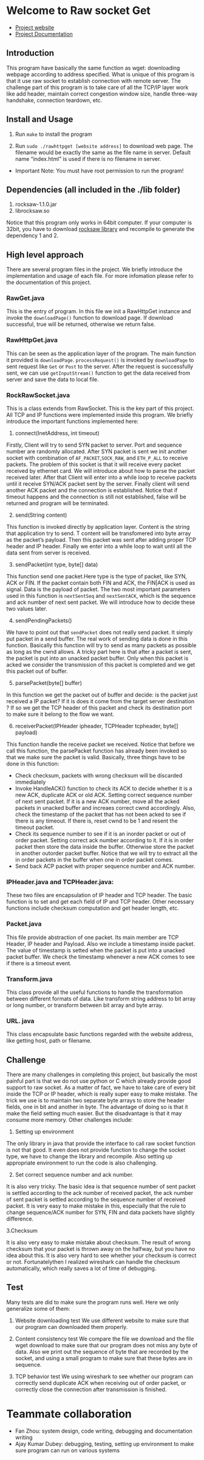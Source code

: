 # Welcome to Raw socket Get 

* [Project website](http://david.choffnes.com/classes/cs4700sp15/project4.php)
* [Project Documentation](http://charleszhoulll.github.io/complex_socket/)

Introduction
---------------
This program  have basically the same function as wget: downloading webpage according to 
address specified. What is unique of this program is that it use raw socket to 
establish connection with remote server. The challenge part of this program is to take care of 
all the TCP/IP layer work like add header, maintain correct congestion window size,
handle three-way handshake, connection teardown, etc. 



Install and Usage
-----------------
1. Run `make` to install the program

2. Run `sudo ./rawhttpget [website address]` to download web page. The filename would be exactly 
the same as the file name in server. Default name “index.html” is used if there is no filename in server. 

* Important Note: You must have root permission to run the program!

Dependencies (all included in the ./lib folder)
----------
1. rocksaw-1.1.0.jar
2. librocksaw.so

Notice that this program only works in 64bit computer. If your computer is 32bit, you have to download [rocksaw library](https://www.savarese.org/software/rocksaw/) and recompile to generate the dependency 1 and 2.

High level approach
-------------------
There are several program files in the project. We briefly introduce the implementation and usage of each file. For more infomation please refer to the documentation of this project.

### RawGet.java

This is the entry of program. In this file we init a RawHttpGet instance and invoke the 
`downloadPage()` function to download page. If download successful, true will be returned, 
otherwise we return false.

### RawHttpGet.java

This can be seen as the application layer of the program. The main function it 
provided is `downloadPage`. `processRequest()` is invoked by `downloadPage` to sent 
request like `Get` or `Post` to the server. After the request is successfully sent, we can use
`getInputStream()` function to get the data received from server and save the data to local file. 

### RockRawSocket.java

This is a class extends from RawSocket. This is the key part of this project. All TCP and IP 
functions were implemented inside this program. We briefly introduce the important functions implemented here:

1. connect(InetAddress, int timeout)

Firstly, Client will try to send SYN packet to server. Port and sequence number are randomly allocated.
After SYN packet is sent we init another socket with combination of `AF_PACKET`,`SOCK_RAW`, and `ETH_P_ALL`
to receive packets. The problem of this socket is that it will receive every packet received by ethernet
card. We will introduce about how to parse the packet received later. After that Client will enter into a while loop to receive packets until it receive SYN/ACK packet sent by the server. Finally client will send another ACK 
packet and the connection is established. Notice that if timeout happens and the connection is still not
established, false will be returned and program will be terminated. 

2. send(String content)

This function is invoked directly by application layer. Content is the string that application try to send. 
T content will be transfomered into byte array  as the packet’s payload. Then this packet was sent after adding   proper TCP header and IP header. Finally we enter into a while loop to wait until all the data sent from server is 
received.

3. sendPacket(int type, byte[] data)

This function send one packet.Here type is the type of packet, like SYN, ACK or FIN. If the packet contain both FIN and ACK, the FIN|ACK is used as signal. Data is the payload of packet. The two most important parameters used in this function is `nextSentSeq` and `nextSentACK`, which is the sequence and ack number of next sent packet. We will introduce how to decide these two values later. 

4. sendPendingPackets()

We have to point out that `sendPacket` does not really send packet. It simply put packet in a send buffer. The real work of sending data is done in this function. Basically this function will try to send as many packets as
possible as long as the cwnd allows. A tricky part here is that after a packet is sent, the packet is put into an unacked packet buffer. Only when this packet is acked we consider the transmission of this 
packet is completed and we get this packet out of buffer.

5. parsePacket(byte[] buffer)

In this function we get the packet out of buffer and decide: is the packet just received  a IP packet? If it is does it come from the target server destination ? If so we get the TCP header of this packet and check its destination port to make sure it belong to the flow we want. 

6. receiverPacket(IPHeader ipheader, TCPHeader tcpheader, byte[] payload)

This function handle the receive packet we received. Notice that before we call this function, the parsePacket
function has already been invoked so that we make sure the packet is valid. Basically, three things have to be
done in this function:

+ Check checksum, packets with wrong checksum will be discarded immediately
+ Invoke HandleACK() function to check its ACK to decide whether it is a new ACK, duplicate ACK or old ACK. Setting correct sequence number of next sent packet. If it is a new ACK number, move all the acked packets in unacked buffer and increaes correct cwnd accordingly. Also, check the timestamp of the packet that has not been acked to see if there is any timeout. If there is, reset cwnd to be 1 and resent the timeout packet. 
+ Check its sequence number to see if it is an inorder packet or out of order packet. Setting correct ack number according to it. If it is in order packet then store the data inside the buffer. Otherwise store the packet in another outorder packet buffer.  Notice that we will try to extract all the in order packets in the buffer when one in order packet comes. 
+ Send back ACP packet with proper sequence number and ACK number.

### IPHeader.java and TCPHeader.java:

These two files are encapsulation of IP header and TCP header. The basic function is to set and get each field 
of IP and TCP header. Other necessary functions include checksum computation and get header length, etc. 

### Packet.java 

This file provide abstraction of one packet. Its main member are TCP Header, IP header and Payload. Also we include a timestamp inside packet. The value of timestamp is setted when the packet is put into a unacked packet buffer. 
We check the timestamp whenever a new ACK comes to see if there is a timeout event. 

### Transform.java

This class provide all the useful functions to handle the transformation between different formats of data. Like transform string address to bit array or long number, or transform between bit array and byte array. 

### URL. java

This class encapsulate basic functions regarded with the website address, like getting host, path or filename. 


Challenge
---------

There are many challenges in completing this project, but basically the most painful part is that we do not
use python or C which already provide good support to raw socket. As a matter of fact, we have to take care of 
every bit inside the TCP or IP header, which is really super easy to make mistake. The trick we use is to
maintain two separate byte arrays to store the header fields, one in bit and another in byte. The advantage 
of doing so is that it make the field setting much easier. But the disadvantage is that it may consume more 
memory. Other challenges include:

1. Setting up environment

The only library in java that provide the interface to call raw socket function is not that good. It even does 
not provide function to change the socket type, we have to change the library and recompile. Also setting up 
appropriate environment to run the code is also challenging.

2. Set correct sequence number and ack number.

It is also very tricky. The basic idea is that sequence number of sent packet is settled according to the ack 
number of received packet, the ack number of sent packet is settled according to the sequence number of received
packet. It is very easy to make mistake in this, especially that the rule to change sequence/ACK number for SYN,
FIN and data packets have slightly difference. 

3.Checksum

It is also very easy to make mistake about checksum. The result of wrong checksum that your packet is thrown away on the halfway, but you have no idea about this. It is also very hard to see whether your checksum is correct  or not. Fortunatelythen I realized wireshark can handle the checksum automatically, which really saves a lot of time of debugging. 

Test
----
Many tests are did to make sure the program runs well. Here we only generalize some of them:

1. Website downloading test
We use different website to make sure that our program can downloaded them properly.

2. Content consistency test
We compare the file we download and the file wget download to make sure that our program does not miss any byte
of data. Also we print out the sequence of byte that are recorded by the socket, and using a small program to 
make sure that these bytes are in sequence. 

3. TCP behavior test
We using wireshark to see whether our program can correctly send duplicate ACK when receiving out of order 
packet, or correctly close the connection after transmission is finished. 

Teammate collaboration
======================
+ Fan Zhou: system design, code writing, debugging and documentation writing
+ Ajay Kumar Dubey: debugging, testing, setting up environment to make sure program can run on various systems











